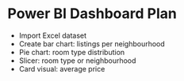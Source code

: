 # Power BI Dashboard Plan
- Import Excel dataset
- Create bar chart: listings per neighbourhood
- Pie chart: room type distribution
- Slicer: room type or neighbourhood
- Card visual: average price
